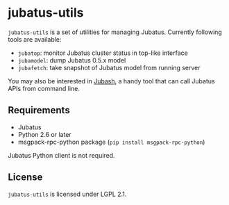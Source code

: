 jubatus-utils
================================

``jubatus-utils`` is a set of utilities for managing Jubatus.
Currently following tools are available:

* ``jubatop``: monitor Jubatus cluster status in top-like interface
* ``jubamodel``: dump Jubatus 0.5.x model
* ``jubafetch``: take snapshot of Jubatus model from running server

You may also be interested in [Jubash](https://github.com/kmaehashi/jubash), a handy tool that can call Jubatus APIs from command line.

Requirements
----------------

* Jubatus
* Python 2.6 or later
* msgpack-rpc-python package (``pip install msgpack-rpc-python``)

Jubatus Python client is not required.

License
----------------

``jubatus-utils`` is licensed under LGPL 2.1.

